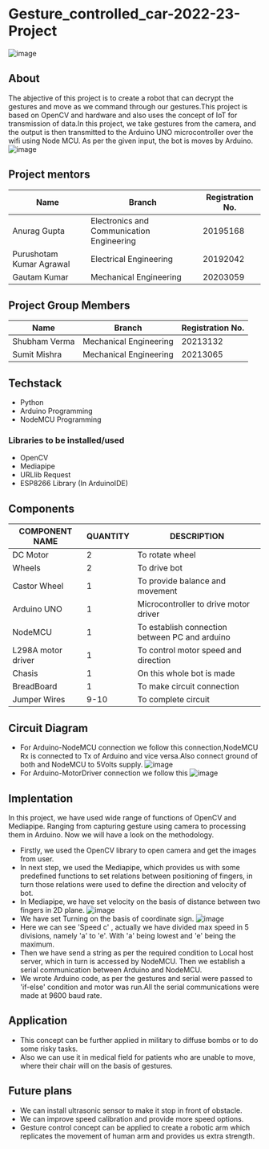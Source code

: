 # Gesture_controlled_car-2022-23-Project
![image](https://user-images.githubusercontent.com/130023827/230381692-951e4374-555e-4237-9963-b2cae7d55c8a.png)

## About

The abjective of this project is to create a robot that can decrypt the gestures and move as we command through our gestures.This project is based on OpenCV and hardware and also uses the concept of IoT for transmission of data.In this project, we take gestures from the camera, and the output is then transmitted to the Arduino UNO microcontroller over the wifi using Node MCU. As per the given input, the bot is moves by Arduino. 
![image](https://user-images.githubusercontent.com/130023827/230298919-71846126-458d-4e24-8479-0ad96877c274.png)

## Project mentors
| Name  | Branch | Registration No. |
| -------- | -------- | -------- |
| Anurag Gupta | Electronics and Communication Engineering | 20195168 |
| Purushotam Kumar Agrawal | Electrical Engineering |	20192042 |
| Gautam Kumar | Mechanical Engineering | 20203059 |
## Project Group Members
| Name | Branch | Registration No. |
| -------- | -------- | -------- |
| Shubham Verma | Mechanical Engineering | 20213132 |
| Sumit Mishra | Mechanical Engineering | 20213065 |
## Techstack
- Python
- Arduino Programming
- NodeMCU Programming
### Libraries to be installed/used 
- OpenCV
- Mediapipe
- URLlib Request
- ESP8266 Library (In ArduinoIDE)

## Components
|COMPONENT NAME |QUANTITY | DESCRIPTION |
| -------- | -------- | -------- |
| DC Motor | 2 | To rotate wheel |
| Wheels | 2 | To drive bot |
| Castor Wheel | 1 | To provide balance and movement |
| Arduino UNO | 1 | Microcontroller to drive motor driver |
| NodeMCU | 1 | To establish connection between PC and arduino |
| L298A motor driver| 1 | To control motor speed and direction  |
| Chasis | 1 | On this whole bot is made |
| BreadBoard | 1 | To make circuit connection |
| Jumper Wires | 9-10 | To complete circuit |
## Circuit Diagram
- For Arduino-NodeMCU connection we follow this connection,NodeMCU Rx is connected to Tx of Arduino and vice versa.Also connect ground of both and NodeMCU to 5Volts supply.
![image](https://user-images.githubusercontent.com/130023827/230319898-a2edb609-0a2e-46b1-98fb-fd2a2bcfb58e.png)
- For Arduino-MotorDriver connection we follow this
![image](https://user-images.githubusercontent.com/130023827/230362082-3256b84f-8008-4185-aa89-0a272fdf48d5.png)

## Implentation 
In this project, we have used wide range of functions of OpenCV and Mediapipe. Ranging from capturing gesture using camera to processing them in Arduino. Now we will have a look on the methodology.
- Firstly, we used the OpenCV library to open camera and get the images from user.
- In next step, we used the Mediapipe, which provides us with some predefined functions to set relations between positioning of fingers, in turn those relations were used to define the direction and velocity of bot.
- In Mediapipe, we have set velocity on the basis of distance between two fingers in 2D plane.
![image](https://user-images.githubusercontent.com/130023827/230366589-316a7fdb-c58e-4dc5-8c7b-787c99f5b9dc.png)
- We have set Turning on the basis of coordinate sign.
![image](https://user-images.githubusercontent.com/130023827/230367573-2cdb24ca-19da-4245-8715-0c1bbe3c21b0.png)
- Here we can see 'Speed c' , actually we have divided max speed in 5 divisions, namely 'a' to 'e'. With 'a' being lowest and 'e' being the maximum.
- Then we have send a string as per the required condition to Local host server, which in turn is accessed by NodeMCU. Then we establish a serial communication between Arduino and NodeMCU.
- We wrote Arduino code, as per the gestures and serial were passed to 'if-else' condition and motor was run.All the serial communications were made at 9600 baud rate.
## Application
- This concept can be further applied in military to diffuse bombs or to do some risky tasks.
- Also we can use it in medical field for patients who are unable to move, where their chair will on the basis of gestures.
## Future plans
- We can install ultrasonic sensor to make it stop in front of obstacle.
- We can improve speed calibration and provide more speed options.
- Gesture control concept can be applied to create a robotic arm which replicates the movement of human arm and provides us extra strength.





